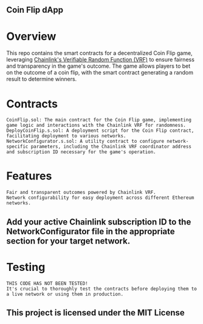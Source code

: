 ## Coin Flip dApp

# Overview

This repo contains the smart contracts for a decentralized Coin Flip game, leveraging [Chainlink's Verifiable Random Function (VRF)](https://vrf.chain.link/) to ensure fairness and transparency in the game's outcome. The game allows players to bet on the outcome of a coin flip, with the smart contract generating a random result to determine winners.

# Contracts

    CoinFlip.sol: The main contract for the Coin Flip game, implementing game logic and interactions with the Chainlink VRF for randomness.
    DeployCoinFlip.s.sol: A deployment script for the Coin Flip contract, facilitating deployment to various networks.
    NetworkConfigurator.s.sol: A utility contract to configure network-specific parameters, including the Chainlink VRF coordinator address and subscription ID necessary for the game's operation.

# Features

    Fair and transparent outcomes powered by Chainlink VRF.
    Network configurability for easy deployment across different Ethereum networks.

## Add your active Chainlink subscription ID to the NetworkConfigurator file in the appropriate section for your target network.

# Testing

    THIS CODE HAS NOT BEEN TESTED!
    It's crucial to thoroughly test the contracts before deploying them to a live network or using them in production.

## This project is licensed under the MIT License